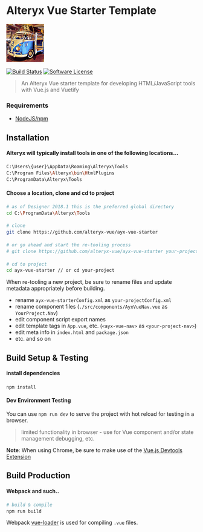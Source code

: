# Alteryx Vue Starter Template

<img src='./public/alteryxomnibus.jpg' height='100'>

[![Build Status](https://travis-ci.org/alteryx-vue/ayx-vue-starter.svg?branch=master)](https://travis-ci.org/alteryx-vue/ayx-vue-starter) [![Software License](https://img.shields.io/badge/license-MIT-brightgreen.svg?style=flat)](LICENSE)
> An Alteryx Vue starter template for developing HTML/JavaScript tools with Vue.js and Vuetify

### Requirements
- [NodeJS/npm](https://nodejs.org)

## Installation

#### Alteryx will typically install tools in one of the following locations...
``` bash
C:\Users\{user}\AppData\Roaming\Alteryx\Tools
C:\Program Files\Alteryx\bin\HtmlPlugins
C:\ProgramData\Alteryx\Tools
```

#### Choose a location, clone and cd to project
``` bash
# as of Designer 2018.1 this is the preferred global directory
cd C:\ProgramData\Alteryx\Tools

# clone 
git clone https://github.com/alteryx-vue/ayx-vue-starter

# or go ahead and start the re-tooling process
# git clone https://github.com/alteryx-vue/ayx-vue-starter your-project

# cd to project
cd ayx-vue-starter // or cd your-project
```

When re-tooling a new project, be sure to rename files and update metadata appropriately before building.

- rename `ayx-vue-starterConfig.xml` as `your-projectConfig.xml`
- rename component files (`./src/components/AyxVueNav.vue` as `YourProject.Nav`)
- edit component script export names
- edit template tags in `App.vue`, etc. (`<ayx-vue-nav>` as  `<your-project-nav>`)
- edit meta info in `index.html` and `package.json`
- etc. and so on

## Build Setup & Testing

#### install dependencies

`npm install`

#### Dev Environment Testing

You can use `npm run dev` to serve the project with hot reload for testing in a browser.  
>limited functionality in browser - use for Vue component and/or state management debugging, etc.

__Note__: When using Chrome, be sure to make use of the [Vue.js Devtools Extension](https://chrome.google.com/webstore/detail/vuejs-devtools/nhdogjmejiglipccpnnnanhbledajbpd)

## Build Production

#### Webpack and such..

``` bash
# build & compile
npm run build
```

Webpack [vue-loader](http://vuejs.github.io/vue-loader) is used for compiling `.vue` files.
